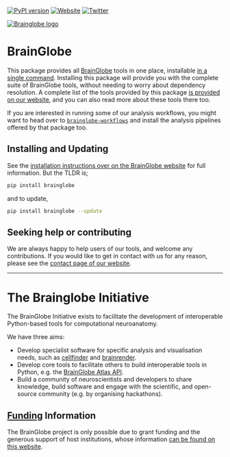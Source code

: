 [![PyPI version](https://badge.fury.io/py/brainglobe.svg)](https://badge.fury.io/py/brainglobe)
[![Website](https://img.shields.io/website?up_message=online&url=https%3A%2F%2Fbrainglobe.info)](https://brainglobe.info)
[![Twitter](https://img.shields.io/twitter/follow/brain_globe?style=social)](https://twitter.com/brain_globe)

[![Brainglobe logo](https://brainglobe.info/_static/brainglobe.png)](https://brainglobe.info)

# BrainGlobe

This package provides all [BrainGlobe](https://brainglobe.info) tools in one place, installable [in a single command](#installing-and-updating).
Installing this package will provide you with the complete suite of BrainGlobe tools, without needing to worry about dependency resolution.
A complete list of the tools provided by this package [is provided on our website](https://brainglobe.info/documentation/index.html#individual-tool-documentation), and you can also read more about these tools there too.

If you are interested in running some of our analysis workflows, you might want to head over to [`brainglobe-workflows`](https://github.com/brainglobe/brainglobe-workflows) and install the analysis pipelines offered by that package too.

## Installing and Updating

See the [installation instructions over on the BrainGlobe website](https://brainglobe.info/documentation/index.html#installing-brainglobe) for full information.
But the TLDR is;

```bash
pip install brainglobe
```

and to update,

```bash
pip install brainglobe --update
```

## Seeking help or contributing
We are always happy to help users of our tools, and welcome any contributions. If you would like to get in contact with us for any reason, please see the [contact page of our website](https://brainglobe.info/contact.html).

---

# The Brainglobe Initiative

The BrainGlobe Initiative exists to facilitate the development of interoperable Python-based tools for computational neuroanatomy.

We have three aims:

- Develop specialist software for specific analysis and visualisation needs, such as [cellfinder](https://github.com/brainglobe/cellfinder) and [brainrender](https://github.com/brainglobe/brainrender).
- Develop core tools to facilitate others to build interoperable tools in Python, e.g. the [BrainGlobe Atlas API](https://github.com/brainglobe/bg-atlasapi).
- Build a community of neuroscientists and developers to share knowledge, build software and engage with the scientific, and open-source community (e.g. by organising hackathons).

## [Funding](https://brainglobe.info/funders.html#funders) Information

The BrainGlobe project is only possible due to grant funding and the generous support of host institutions, whose information [can be found on this website](https://brainglobe.info/funders.html#funders).

